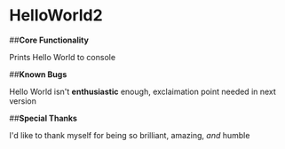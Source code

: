 # HelloWorld2
##__Core Functionality__

Prints Hello World to console

##__Known Bugs__

Hello World isn't **enthusiastic** enough, exclaimation point needed in next version

##__Special Thanks__

I'd like to thank myself for being so brilliant, amazing, *and* humble
